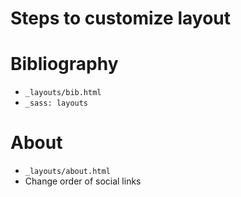 
# Steps to customize layout

# Bibliography

- `_layouts/bib.html`
- `_sass: layouts`

# About

- `_layouts/about.html`
- Change order of social links